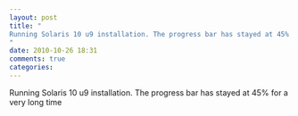 ```yaml
---
layout: post
title: "
Running Solaris 10 u9 installation. The progress bar has stayed at 45% for a very long time
"
date: 2010-10-26 18:31
comments: true
categories: 
---
```


Running Solaris 10 u9 installation. The progress bar has stayed at 45% for a very long time

